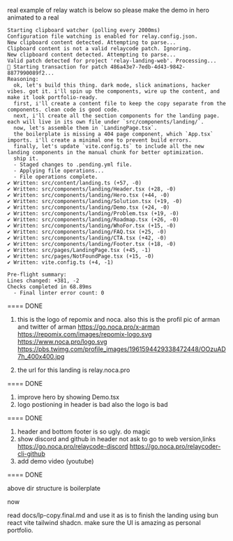 real example of relay watch is below so please make the demo in hero animated to a real

```
Starting clipboard watcher (polling every 2000ms)
Configuration file watching is enabled for relay.config.json.
New clipboard content detected. Attempting to parse...
Clipboard content is not a valid relaycode patch. Ignoring.
New clipboard content detected. Attempting to parse...
Valid patch detected for project 'relay-landing-web'. Processing...
🚀 Starting transaction for patch 486a43e7-7edb-4d43-9842-8877990089f2...
Reasoning:
  ok, let's build this thing. dark mode, slick animations, hacker vibes. got it. i'll spin up the components, wire up the content, and make it look portfolio-ready.
  first, i'll create a content file to keep the copy separate from the components. clean code is good code.
  next, i'll create all the section components for the landing page. each will live in its own file under `src/components/landing/`.
  now, let's assemble them in `LandingPage.tsx`.
  the boilerplate is missing a 404 page component, which `App.tsx` imports. i'll create a minimal one to prevent build errors.
  finally, let's update `vite.config.ts` to include all the new landing components in the manual chunk for better optimization.
  ship it.
  - Staged changes to .pending.yml file.
  - Applying file operations...
  - File operations complete.
✔ Written: src/content/landing.ts (+57, -0)
✔ Written: src/components/landing/Header.tsx (+28, -0)
✔ Written: src/components/landing/Hero.tsx (+44, -0)
✔ Written: src/components/landing/Solution.tsx (+19, -0)
✔ Written: src/components/landing/Demo.tsx (+24, -0)
✔ Written: src/components/landing/Problem.tsx (+19, -0)
✔ Written: src/components/landing/Roadmap.tsx (+26, -0)
✔ Written: src/components/landing/WhoFor.tsx (+15, -0)
✔ Written: src/components/landing/FAQ.tsx (+25, -0)
✔ Written: src/components/landing/CTA.tsx (+42, -0)
✔ Written: src/components/landing/Footer.tsx (+18, -0)
✔ Written: src/pages/LandingPage.tsx (+45, -1)
✔ Written: src/pages/NotFoundPage.tsx (+15, -0)
✔ Written: vite.config.ts (+4, -1)

Pre-flight summary:
Lines changed: +381, -2
Checks completed in 68.89ms
  - Final linter error count: 0
```
==== DONE

1. this is the logo of repomix and noca. also this is the profil pic of arman and twitter of arman https://go.noca.pro/x-arman
  https://repomix.com/images/repomix-logo.svg
  https://www.noca.pro/logo.svg
  https://pbs.twimg.com/profile_images/1961594429338472448/OOzuAD7h_400x400.jpg

2. the url for this landing is relay.noca.pro

==== DONE

1. improve hero by showing Demo.tsx
2. logo postioning in header is bad also the logo is bad

==== DONE

1. header and bottom footer is so ugly. do magic
2. show discord and github in header not ask to go to web version,links https://go.noca.pro/relaycode-discord https://go.noca.pro/relaycoder-cli-github
3. add demo video (youtube)

==== DONE

above dir structure is boilerplate

now

read docs/lp-copy.final.md and use it as is to finish the landing using bun react vite tailwind shadcn. make sure the UI is amazing as personal portfolio.
